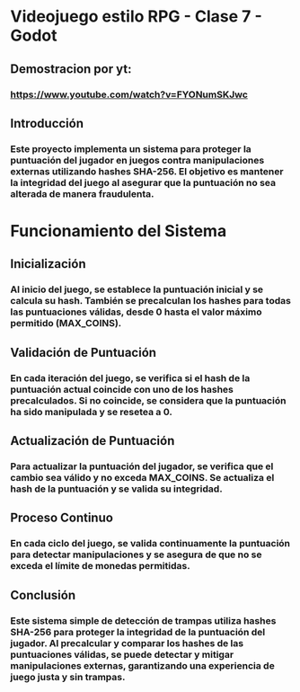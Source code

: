 # Videojuego estilo RPG - Clase 7 - Godot
## Demostracion por yt:
### https://www.youtube.com/watch?v=FYONumSKJwc

## Introducción
### Este proyecto implementa un sistema para proteger la puntuación del jugador en juegos contra manipulaciones externas utilizando hashes SHA-256. El objetivo es mantener la integridad del juego al asegurar que la puntuación no sea alterada de manera fraudulenta.

# Funcionamiento del Sistema
## Inicialización
### Al inicio del juego, se establece la puntuación inicial y se calcula su hash. También se precalculan los hashes para todas las puntuaciones válidas, desde 0 hasta el valor máximo permitido (MAX_COINS).

## Validación de Puntuación
### En cada iteración del juego, se verifica si el hash de la puntuación actual coincide con uno de los hashes precalculados. Si no coincide, se considera que la puntuación ha sido manipulada y se resetea a 0.

## Actualización de Puntuación
### Para actualizar la puntuación del jugador, se verifica que el cambio sea válido y no exceda MAX_COINS. Se actualiza el hash de la puntuación y se valida su integridad.

## Proceso Continuo
### En cada ciclo del juego, se valida continuamente la puntuación para detectar manipulaciones y se asegura de que no se exceda el límite de monedas permitidas.

## Conclusión
### Este sistema simple de detección de trampas utiliza hashes SHA-256 para proteger la integridad de la puntuación del jugador. Al precalcular y comparar los hashes de las puntuaciones válidas, se puede detectar y mitigar manipulaciones externas, garantizando una experiencia de juego justa y sin trampas.
